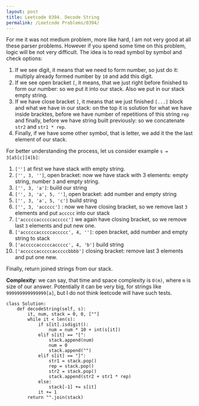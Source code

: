 ```yaml
---
layout: post
title: Leetcode 0394. Decode String
permalink: /Leetcode Problems/0394/
---
```


For me it was not medium problem, more like hard, I am not very good at all these parser problems. However if you spend some time on this problem, logic will be not very difficult. The idea is to read symbol by symbol and check options:

1. If we see digit, it means that we need to form number, so just do it: multiply already formed number by `10` and add this digit.
2. If we see open bracket `[`, it means, that we just right before finished to form our number: so we put it into our stack. Also we put in our stack empty string.
3. If we have close bracket `]`, it means that we just finished `[...]` block and what we have in our stack: on the top it is solution for what we have inside bracktes, before we have number of repetitions of this string `rep` and finally, before we have string built previously: so we concatenate `str2` and `str1 * rep`.
4. Finally, if we have some other symbol, that is letter, we add it the the last element of our stack.

For better understanding the process, let us consider example `s = 3[a5[c]]4[b]`:
1. `['']` at first we have stack with empty string.
2. `['', 3, '']`, open bracket: now we have stack with 3 elements: empty string, number `3` and empty string.
3. `['', 3, 'a']`: build our string
4. `['', 3, 'a', 5, '']`, open bracket: add number and empty string
5. `['', 3, 'a', 5, 'c']` build string
6. `['', 3, 'accccc']` : now we have closing bracket, so we remove last `3` elements and put `accccc` into our stack
7. `['acccccacccccaccccc']` we again have closing bracket, so we remove last `3` elements and put new one.
8. `['acccccacccccaccccc', 4, '']`: open bracket, add number and empty string to stack
9. `['acccccacccccaccccc', 4, 'b']` build string
10. `['acccccacccccacccccbbbb']` closing bracket: remove last 3 elements and put one new.

Finally, return joined strings from our stack.

**Complexity**: we can say, that time and space complexity is `O(m)`, where `m` is size of our answer. Potentially it can be very big, for strings like `999999999999999[a]`, but I do not think leetcode will have such tests.


```
class Solution:
    def decodeString(self, s):
        it, num, stack = 0, 0, [""]
        while it < len(s):
            if s[it].isdigit():
                num = num * 10 + int(s[it])
            elif s[it] == "[":
                stack.append(num)
                num = 0
                stack.append("")
            elif s[it] == "]":
                str1 = stack.pop()
                rep = stack.pop()
                str2 = stack.pop()
                stack.append(str2 + str1 * rep)
            else:
                stack[-1] += s[it]              
            it += 1           
        return "".join(stack)
```